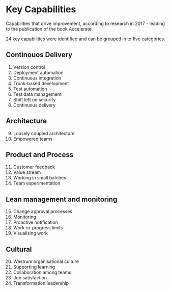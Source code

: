 # Key Capabilities

Capabilities that drive improvement, according to research in 2017 - leading to the publication of the book Accelerate.

24 key capabilities were identified and can be grouped in to five categories.

## Continouos Delivery

1. Version control
2. Deployment automation
3. Continuous integration
4. Trunk-based development
5. Test automation
6. Test data management
7. Shift left on security
8. Continuous delivery

## Architecture

9. Loosely coupled architecture
10. Empowered teams

## Product and Process

11. Customer feedback
12. Value stream
13. Working in small batches
14. Team experimentation

## Lean management and monitoring

15. Change approval processes
16. Monitoring
17. Proactive notification
18. Work-in-progress limits
19. Visualising work

## Cultural

20. Westrum organisational culture
21. Supporting learning
22. Collaboration among teams
23. Job satisfaction
24. Transformation leadership
